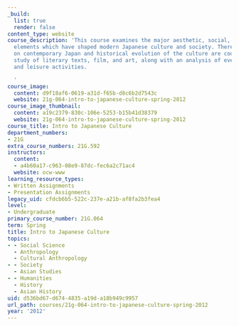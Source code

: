 ```yaml
---
_build:
  list: true
  render: false
content_type: website
course_description: 'This course examines the major aesthetic, social, and political
  elements which have shaped modern Japanese culture and society. There are readings
  on contemporary Japan and historical evolution of the culture are coordinated with
  study of literary texts, film, and art, along with an analysis of everyday life
  and leisure activities.

  '
course_image:
  content: d9f18af6-0619-a31d-f65b-d8c6b2d7543c
  website: 21g-064-intro-to-japanese-culture-spring-2012
course_image_thumbnail:
  content: a19c2379-830c-106e-5253-b15b41d38379
  website: 21g-064-intro-to-japanese-culture-spring-2012
course_title: Intro to Japanese Culture
department_numbers:
- 21G
extra_course_numbers: 21G.592
instructors:
  content:
  - a4b60a17-c963-08e9-87dc-fec6a2c71ac4
  website: ocw-www
learning_resource_types:
- Written Assignments
- Presentation Assignments
legacy_uid: cfdcb6b5-522c-237e-a21b-af8fa2b3fea4
level:
- Undergraduate
primary_course_number: 21G.064
term: Spring
title: Intro to Japanese Culture
topics:
- - Social Science
  - Anthropology
  - Cultural Anthropology
- - Society
  - Asian Studies
- - Humanities
  - History
  - Asian History
uid: d536bd67-d674-4835-a19d-a18b949c9957
url_path: courses/21g-064-intro-to-japanese-culture-spring-2012
year: '2012'
---
```

